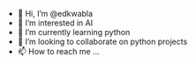 - 👋 Hi, I’m @edkwabla
- 👀 I’m interested in AI
- 🌱 I’m currently learning python
- 💞️ I’m looking to collaborate on python projects
- 📫 How to reach me ...

<!---
edkwabla/edkwabla is a ✨ special ✨ repository because its `README.md` (this file) appears on your GitHub profile.
You can click the Preview link to take a look at your changes.
--->
